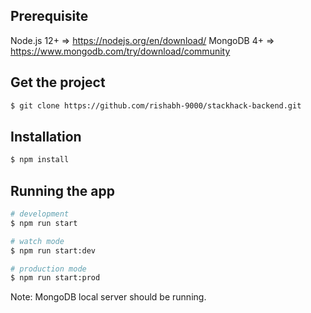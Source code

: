 ## Prerequisite

Node.js 12+ => https://nodejs.org/en/download/
MongoDB 4+ => https://www.mongodb.com/try/download/community

## Get the project

```bash
$ git clone https://github.com/rishabh-9000/stackhack-backend.git
```

## Installation

```bash
$ npm install
```

## Running the app

```bash
# development
$ npm run start

# watch mode
$ npm run start:dev

# production mode
$ npm run start:prod
```

Note: MongoDB local server should be running.
